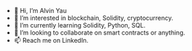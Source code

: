 - 👋 Hi, I’m Alvin Yau
- 👀 I’m interested in blockchain, Solidity, cryptocurrency.
- 🌱 I’m currently learning Solidity, Python, SQL.
- 💞️ I’m looking to collaborate on smart contracts or anything.
- 📫 Reach me on LinkedIn.

<!---
yauwa936/yauwa936 is a ✨ special ✨ repository because its `README.md` (this file) appears on your GitHub profile.
You can click the Preview link to take a look at your changes.
--->
